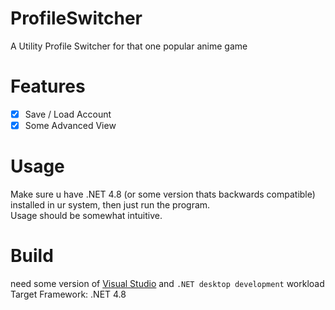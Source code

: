# ProfileSwitcher
A Utility Profile Switcher for that one popular anime game

# Features
- [x] Save / Load Account
- [x] Some Advanced View

# Usage
Make sure u have .NET 4.8 (or some version thats backwards compatible) installed in ur system, then just run the program.  
Usage should be somewhat intuitive.

# Build
need some version of [Visual Studio](https://visualstudio.microsoft.com/) and `.NET desktop development` workload  
Target Framework: .NET 4.8  

